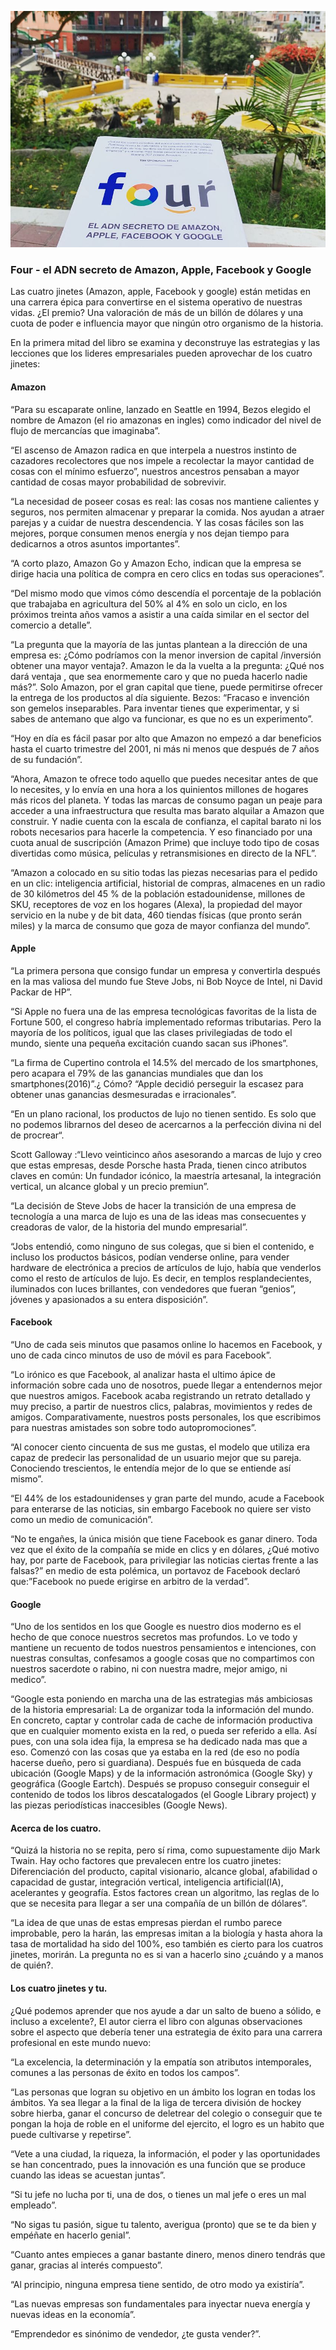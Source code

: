 ![Four - el ADN secreto de Amazon, Apple, Facebook y Google](/images/blog/blog_four_opt.png)

### Four - el ADN secreto de Amazon, Apple, Facebook y Google

Las cuatro jinetes (Amazon, apple, Facebook y google) están metidas en una carrera épica para convertirse en el sistema operativo de nuestras vidas. ¿El premio? Una  valoración de más de un billón de dólares y una cuota de poder e influencia mayor que ningún otro organismo de la historia.

En la primera mitad del libro se examina y deconstruye las estrategias y las lecciones que los lideres empresariales pueden aprovechar de los cuatro jinetes:

#### Amazon
“Para su escaparate online, lanzado en Seattle en 1994, Bezos elegido el nombre de Amazon (el rio amazonas en  ingles) como indicador del nivel de flujo de mercancías que imaginaba”.

“El ascenso de Amazon radica en que interpela a nuestros instinto de cazadores recolectores que nos impele a recolectar la mayor cantidad de cosas con el mínimo esfuerzo”, nuestros ancestros pensaban a mayor cantidad de cosas mayor probabilidad de sobrevivir.

“La necesidad de poseer cosas es real: las cosas nos mantiene calientes y seguros, nos permiten almacenar y preparar la comida. Nos ayudan a atraer parejas y a cuidar de nuestra descendencia. Y las cosas fáciles son las mejores, porque consumen menos energía y nos dejan tiempo para dedicarnos a otros asuntos importantes”.

“A corto plazo, Amazon Go y Amazon Echo, indican que la empresa se dirige hacia una política de compra en cero clics en todas sus operaciones”.

“Del mismo modo que vimos cómo descendía el porcentaje de la población que trabajaba en agricultura del 50% al 4% en solo un ciclo, en los próximos treinta años vamos a asistir a una  caída similar en el sector del comercio a detalle”.

“La pregunta que la mayoría de las juntas plantean a la dirección de una  empresa es: ¿Cómo podríamos con la menor inversion de capital /inversión obtener una  mayor ventaja?. Amazon le da la vuelta  a la pregunta: ¿Qué nos dará ventaja , que sea enormemente caro y que no pueda hacerlo nadie más?”. Solo Amazon, por el gran  capital que tiene, puede permitirse ofrecer la entrega de los productos al día siguiente.
Bezos: “Fracaso e invención son gemelos inseparables. Para inventar tienes que experimentar, y si sabes de antemano que algo va funcionar, es que no es un experimento”.

“Hoy en día es fácil pasar por  alto que Amazon no empezó a dar beneficios hasta el cuarto trimestre del 2001, ni más ni menos que después de 7 años de su fundación”.

“Ahora, Amazon te ofrece todo aquello que puedes necesitar antes de que lo necesites, y lo envía en una hora a los quinientos millones de hogares más ricos del planeta. Y todas las marcas de consumo pagan un peaje para acceder  a una infraestructura que resulta mas barato  alquilar a Amazon que construir. Y nadie cuenta con la escala de confianza, el capital barato ni los robots necesarios para hacerle la competencia. Y eso financiado por una cuota anual de suscripción (Amazon Prime) que incluye todo tipo de cosas divertidas como música, películas y  retransmisiones en directo de la NFL”.

“Amazon a colocado en su sitio todas las piezas necesarias para el pedido en un  clic: inteligencia artificial, historial de compras, almacenes en un radio de 30 kilómetros del 45 % de la población estadounidense, millones de SKU, receptores de voz en los hogares (Alexa), la propiedad del mayor servicio en la nube y de bit data, 460 tiendas físicas (que pronto serán miles) y la marca de consumo que goza de mayor confianza del mundo”.

#### Apple
“La primera persona que consigo fundar un empresa y convertirla después en la mas valiosa del mundo fue Steve Jobs, ni Bob Noyce de Intel, ni David Packar de HP”.

“Si Apple no fuera una de las empresa tecnológicas favoritas de la lista de Fortune 500, el congreso habría implementado reformas tributarias. Pero la mayoría de los políticos, igual que las clases privilegiadas de todo el mundo, siente una  pequeña excitación cuando sacan sus iPhones”.

“La firma de Cupertino controla el 14.5% del mercado de los smartphones, pero acapara el 79% de las ganancias mundiales que dan los smartphones(2016)”.¿ Cómo? “Apple decidió perseguir la escasez para obtener unas  ganancias desmesuradas  e irracionales”. 

“En un plano racional, los productos de lujo no tienen sentido. Es solo que no podemos librarnos del deseo de acercarnos a la perfección divina ni del de procrear“.

Scott Galloway :“Llevo veinticinco años asesorando a marcas de lujo y creo que estas empresas, desde Porsche hasta Prada, tienen cinco atributos claves en común: Un fundador icónico, la maestría artesanal, la integración vertical, un alcance global y un precio premiun”.

“La decisión de Steve Jobs de hacer la transición de una empresa de tecnología a una marca de lujo es una de las ideas mas consecuentes y creadoras de valor, de la historia del mundo empresarial”.

“Jobs entendió, como ninguno de sus colegas, que si bien el contenido, e incluso los productos básicos, podían venderse online, para vender hardware de electrónica a precios de artículos de lujo, había que  venderlos como el resto de artículos de lujo. Es decir, en templos resplandecientes, iluminados con luces brillantes, con vendedores que fueran “genios”, jóvenes y apasionados a su entera disposición”.

#### Facebook
“Uno de cada seis minutos que pasamos online lo hacemos en Facebook, y uno de cada cinco minutos de uso de móvil es para Facebook”. 

“Lo irónico es que Facebook, al analizar hasta el ultimo ápice de información sobre cada uno de nosotros, puede llegar a entendernos mejor que nuestros amigos. Facebook acaba  registrando un retrato detallado y muy preciso, a partir de nuestros clics, palabras, movimientos y redes de amigos. Comparativamente, nuestros posts personales, los que escribimos para nuestras amistades son sobre todo autopromociones”.

“Al conocer ciento cincuenta de sus me gustas, el modelo que utiliza era capaz de predecir las personalidad de un usuario mejor que su pareja. Conociendo trescientos, le entendía mejor de lo que se entiende así mismo”.

“El 44% de los estadounidenses y gran parte del mundo, acude a Facebook para enterarse de las noticias, sin embargo Facebook no quiere ser visto como un medio de comunicación”.

“No te engañes, la única misión que  tiene Facebook es ganar dinero. Toda vez  que el éxito de la compañía se mide en clics y en dólares, ¿Qué motivo hay, por parte de Facebook, para privilegiar las noticias ciertas frente a las falsas?” en medio de esta polémica, un portavoz de Facebook declaró que:”Facebook  no puede erigirse en arbitro de la verdad”.

#### Google
“Uno de los sentidos en los que Google es nuestro dios moderno es el hecho de que conoce nuestros secretos mas profundos. Lo ve todo y mantiene un recuento de todos nuestros pensamientos e intenciones, con nuestras consultas, confesamos a google cosas que no compartimos con nuestros sacerdote o rabino, ni con nuestra madre, mejor amigo, ni medico”.

“Google esta poniendo en marcha una de las estrategias más ambiciosas de la historia empresarial: La de organizar toda la información del mundo. En concreto, captar y controlar cada de cache de información productiva que en cualquier momento exista en la red, o pueda ser referido a ella. Así pues, con una  sola idea fija, la empresa se ha dedicado nada mas que a eso. Comenzó con las cosas que ya estaba en la red (de eso no podía hacerse dueño, pero si guardiana). Después fue en búsqueda de cada ubicación (Google Maps) y de la información astronómica (Google Sky) y geográfica (Google Eartch). Después se propuso conseguir conseguir el contenido de todos los libros descatalogados (el Google Library project) y las piezas periodísticas inaccesibles (Google News).

#### Acerca de los cuatro.
“Quizá la historia no se  repita, pero sí rima, como supuestamente dijo Mark Twain. Hay ocho factores que  prevalecen entre los cuatro jinetes: Diferenciación del producto, capital visionario, alcance global, afabilidad o capacidad de gustar, integración vertical, inteligencia artificial(IA), acelerantes y geografía. Estos factores crean un algoritmo, las reglas de lo que se necesita para llegar a ser una  compañía de un billón de dólares”.  

“La idea de que  unas de estas empresas pierdan el rumbo parece improbable, pero la harán, las empresas imitan a la biología y hasta ahora la tasa de mortalidad ha sido del 100%, eso también es cierto para los cuatros jinetes, morirán. La pregunta no es si van a hacerlo sino ¿cuándo y a manos de quién?.  

#### Los cuatro jinetes y tu.
¿Qué podemos aprender que nos ayude a dar un salto de bueno a sólido, e incluso a excelente?, El autor cierra el libro con algunas observaciones sobre el aspecto que debería tener una estrategia de éxito para una carrera profesional en este mundo nuevo:

“La excelencia, la determinación y la empatía son atributos intemporales, comunes a las personas de éxito en todos los campos”.

“Las personas que logran su objetivo en un ámbito los logran en todas los ámbitos. Ya sea llegar a la final de la liga de tercera división de hockey sobre hierba, ganar el concurso de deletrear del colegio o conseguir que te pongan la hoja de roble en el uniforme del ejercito, el logro es un habito que puede cultivarse y repetirse”.

“Vete a una ciudad, la riqueza, la información, el poder y las oportunidades se han concentrado, pues la innovación es una función que se produce cuando las ideas se acuestan juntas”.

“Si tu jefe no lucha por ti, una de dos, o tienes un mal jefe o eres un mal empleado”. 

“No sigas tu pasión, sigue tu talento, averigua (pronto) que se te da bien y empéñate en hacerlo genial”. 

“Cuanto antes empieces a ganar bastante dinero, menos dinero tendrás que ganar, gracias al interés compuesto”.

“Al principio, ninguna empresa tiene sentido, de otro modo ya existiría”.

“Las nuevas empresas son fundamentales para inyectar nueva energía y nuevas ideas en la economía”.

“Emprendedor es sinónimo de vendedor, ¿te gusta vender?”. 

